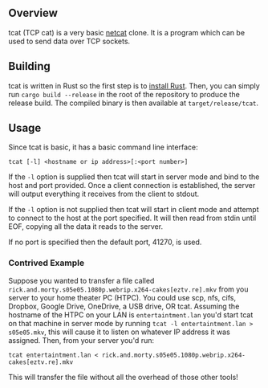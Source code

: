 ## Overview
tcat (TCP cat) is a very basic [netcat](https://linux.die.net/man/1/nc) clone. It is a program
which can be used to send data over TCP sockets.

## Building
tcat is written in Rust so the first step is to [install Rust](https://www.rust-lang.org/tools/install).
Then, you can simply run `cargo build --release` in the root of the repository to produce the
release build. The compiled binary is then available at `target/release/tcat`.

## Usage
Since tcat is basic, it has a basic command line interface:

```
tcat [-l] <hostname or ip address>[:<port number>]
```

If the `-l` option is supplied then tcat will start in server mode and bind to the host and port
provided. Once a client connection is established, the server will output everything it receives
from the client to stdout.

If the `-l` option is not supplied then tcat will start in client mode and attempt to connect
to the host at the port specified. It will then read from stdin until EOF, copying all the data
it reads to the server.

If no port is specified then the default port, 41270, is used.

### Contrived Example
Suppose you wanted to transfer a file called `rick.and.morty.s05e05.1080p.webrip.x264-cakes[eztv.re].mkv`
from you server to your home theater PC (HTPC). You could use scp, nfs, cifs, Dropbox, Google Drive,
OneDrive, a USB drive, OR tcat. Assuming the hostname of the HTPC on your LAN is `entertaintment.lan`
you'd start tcat on that machine in server mode by running `tcat -l entertaintment.lan > s05e05.mkv`, this
will cause it to listen on whatever IP address it was assigned. Then, from your server you'd run:
```
tcat entertaintment.lan < rick.and.morty.s05e05.1080p.webrip.x264-cakes[eztv.re].mkv
```
This will transfer the file without all the overhead of those other tools!